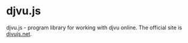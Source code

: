 # djvu.js
djvu.js - program library for working with djvu online. The official site is <a href="http://djvujs.net/">djvujs.net</a>.



